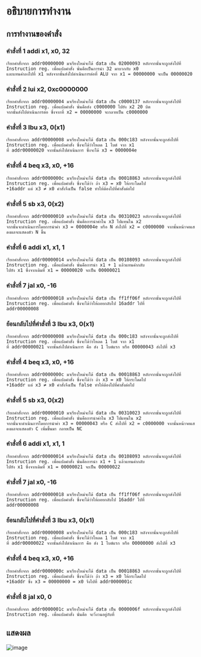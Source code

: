 # อธิบายการทำงาน
## การทำงานของคำสั่ง
### คำสั่งที่ 1 addi x1, x0, 32
    เรียกคำสั่งจาก addr00000000 มาเรียงใหม่จะได้ data เป็น 02000093 หลังจากนั้นจะถูกส่งไปที่ Instruction reg. เพื่อแปลคำสั่ง นั่นคือเป็นการนำ 32 มาบวกกับ x0
    และแทนค่าลงไปที่ x1 หลังจากนั้นส่งไปดำเนินการต่อที่ ALU จาก x1 = 00000000 จะเป็น 00000020
### คำสั่งที่ 2 lui x2, 0xc0000000
    เรียกคำสั่งจาก addr00000004 มาเรียงใหม่จะได้ data เป็น c0000137 หลังจากนั้นจะถูกส่งไปที่ Instruction reg. เพื่อแปลคำสั่ง นั่นคือส่ง c0000000 ไปยัง x2 20 บิต
    จากนั้นส่งไปดำเนินการต่อ ซึ่งจากที่ x2 = 00000000 จะกลายเป็น c0000000
### คำสั่งที่ 3 lbu x3, 0(x1)
    เรียกคำสั่งจาก addr00000008 มาเรียงใหม่จะได้ data เป็น 000c183 หลังจากนั้นจะถูกส่งไปที่ Instruction reg. เพื่อแปลคำสั่ง ซึ่งจะได้ว่าโหลด 1 ไบต์ จาก x1
    ที่ addr00000020 จากนั้นส่งไปดำเนินการ ซึ่งจะได้ x3 = 0000004e
### คำสั่งที่ 4 beq x3, x0, +16
    เรียกคำสั่งจาก addr0000000c มาเรียงใหม่จะได้ data เป็น 00018863 หลังจากนั้นจะถูกส่งไปที่ Instruction reg. เพื่อแปลคำสั่ง ซึ่งจะได้ว่า ถ้า x3 = x0 ให้กระโดดไป
    +16addr แต่ x3 ≠ x0 คำสั่งจึงเป็น false ทำให้ต้องไปที่คำสั่งต่อไป
### คำสั่งที่ 5 sb x3, 0(x2)
    เรียกคำสั่งจาก addr00000010 มาเรียงใหม่จะได้ data เป็น 00310023 หลังจากนั้นจะถูกส่งไปที่ Instruction reg. เพื่อแปลคำสั่ง นั่นคือการนำค่าใน x3 ไปแทนใน x2
    จากนั้นจะดำเนินการโดยการนำค่า x3 = 0000004e หรือ N ส่งไปที่ x2 = c0000000 จากนั้นหน้าจอแสดงผลจะแสดงตัว N ขึ้น
### คำสั่งที่ 6 addi x1, x1, 1
    เรียกคำสั่งจาก addr00000014 มาเรียงใหม่จะได้ data เป็น 00108093 หลังจากนั้นจะถูกส่งไปที่ Instruction reg. เพื่อแปลคำสั่ง นั่นคือการนำ x1 + 1 แล้วแทนค่ากลับ
    ไปยัง x1 ซึ่งจากเดิมที่ x1 = 00000020 จะเป็น 00000021
### คำสั่งที่ 7 jal x0, -16
    เรียกคำสั่งจาก addr00000018 มาเรียงใหม่จะได้ data เป็น ff1ff06f หลังจากนั้นจะถูกส่งไปที่ Instruction reg. เพื่อแปลคำสั่ง ซึ่งจะได้ว่าให้ถอยกลับไป 16addr ไปที่
    addr00000008
### ย้อนกลับไปที่คำสั่งที่ 3 lbu x3, 0(x1)
    เรียกคำสั่งจาก addr00000008 มาเรียงใหม่จะได้ data เป็น 000c183 หลังจากนั้นจะถูกส่งไปที่ Instruction reg. เพื่อแปลคำสั่ง ซึ่งจะได้ว่าโหลด 1 ไบต์ จาก x1
    ที่ addr00000021 จากนั้นส่งไปดำเนินการ คือ ส่ง 1 ไบต์แรก หรือ 00000043 ส่งไปที่ x3
### คำสั่งที่ 4 beq x3, x0, +16
    เรียกคำสั่งจาก addr0000000c มาเรียงใหม่จะได้ data เป็น 00018863 หลังจากนั้นจะถูกส่งไปที่ Instruction reg. เพื่อแปลคำสั่ง ซึ่งจะได้ว่า ถ้า x3 = x0 ให้กระโดดไป
    +16addr แต่ x3 ≠ x0 คำสั่งจึงเป็น false ทำให้ต้องไปที่คำสั่งต่อไป 
### คำสั่งที่ 5 sb x3, 0(x2)
    เรียกคำสั่งจาก addr00000010 มาเรียงใหม่จะได้ data เป็น 00310023 หลังจากนั้นจะถูกส่งไปที่ Instruction reg. เพื่อแปลคำสั่ง นั่นคือการนำค่าใน x3 ไปแทนใน x2
    จากนั้นจะดำเนินการโดยการนำค่า x3 = 00000043 หรือ C ส่งไปที่ x2 = c0000000 จากนั้นหน้าจอแสดงผลจะแสดงตัว C เพิ่มขึ้นมา กลายเป็น NC
### คำสั่งที่ 6 addi x1, x1, 1
    เรียกคำสั่งจาก addr00000014 มาเรียงใหม่จะได้ data เป็น 00108093 หลังจากนั้นจะถูกส่งไปที่ Instruction reg. เพื่อแปลคำสั่ง นั่นคือการนำ x1 + 1 แล้วแทนค่ากลับ
    ไปยัง x1 ซึ่งจากเดิมที่ x1 = 00000021 จะเป็น 00000022
### คำสั่งที่ 7 jal x0, -16
    เรียกคำสั่งจาก addr00000018 มาเรียงใหม่จะได้ data เป็น ff1ff06f หลังจากนั้นจะถูกส่งไปที่ Instruction reg. เพื่อแปลคำสั่ง ซึ่งจะได้ว่าให้ถอยกลับไป 16addr ไปที่
    addr00000008
### ย้อนกลับไปที่คำสั่งที่ 3 lbu x3, 0(x1)
    เรียกคำสั่งจาก addr00000008 มาเรียงใหม่จะได้ data เป็น 000c183 หลังจากนั้นจะถูกส่งไปที่ Instruction reg. เพื่อแปลคำสั่ง ซึ่งจะได้ว่าโหลด 1 ไบต์ จาก x1
    ที่ addr00000022 จากนั้นส่งไปดำเนินการ คือ ส่ง 1 ไบต์แรก หรือ 00000000 ส่งไปที่ x3 
### คำสั่งที่ 4 beq x3, x0, +16
    เรียกคำสั่งจาก addr0000000c มาเรียงใหม่จะได้ data เป็น 00018863 หลังจากนั้นจะถูกส่งไปที่ Instruction reg. เพื่อแปลคำสั่ง ซึ่งจะได้ว่า ถ้า x3 = x0 ให้กระโดดไป
    +16addr ซึ่ง x3 = 00000000 = x0 จึงไปที่ addr0000001c
### คำสั่งที่ 8 jal x0, 0
    เรียกคำสั่งจาก addr0000001c มาเรียงใหม่จะได้ data เป็น 0000006f หลังจากนั้นจะถูกส่งไปที่ Instruction reg. เพื่อแปลคำสั่ง นั่นคือ จะวิ่งวนอยู่กับที่
## แสดงผล
![image](https://user-images.githubusercontent.com/98943909/160229556-734b5a81-1c21-4e3b-b47a-4f203b9f4b5a.png)

    
    

